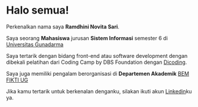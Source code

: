 # Halo semua! 

Perkenalkan nama saya **Ramdhini Novita Sari**.<br>

Saya seorang **Mahasiswa** jurusan **Sistem Informasi** semester 6 di [Universitas Gunadarma](https://www.gunadarma.ac.id/)<br>

Saya tertarik dengan bidang front-end atau software development dengan dibekali pelatihan dari Coding Camp by DBS Foundation dengan [Dicoding](https://drive.google.com/file/d/1ctuQ3ZN3JTKs-zrfLroM0RhEL36WoLkZ/view?usp=drive_link). <br>

Saya juga memiliki pengalam berorganisasi di **Departemen Akademik** [BEM FIKTI UG](https://www.instagram.com/ug_bemfikti) <br>

Jika kamu tertarik untuk berkenalan denganku, silakan ikuti akun [Linkedin](https://www.linkedin.com/in/ramdhininovitasari/)ku ya.



